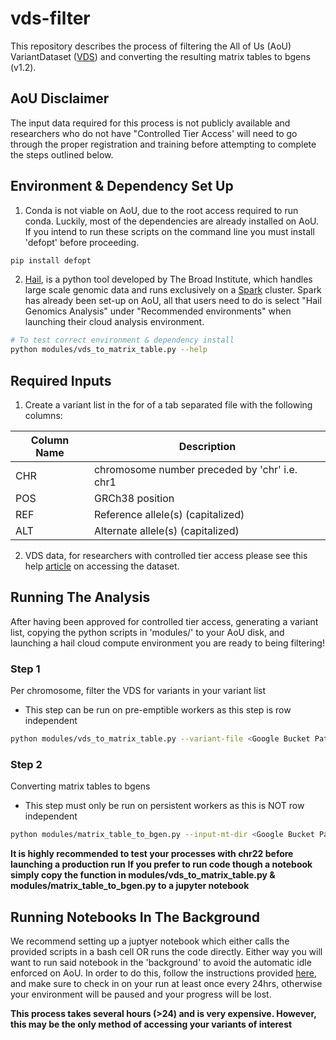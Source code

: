 # vds-filter
This repository describes the process of filtering the All of Us (AoU) VariantDataset ([VDS](https://hail.is/docs/0.2/vds/index.html)) and converting the resulting matrix tables to bgens (v1.2).

## AoU Disclaimer
The input data required for this process is not publicly available and researchers who do not have "Controlled Tier Access' will need to go through the proper registration and training before attempting to complete the steps outlined below. 

## Environment & Dependency Set Up
1) Conda is not viable on AoU, due to the root access required to run conda. Luckily, most of the dependencies are already installed on AoU. If you intend to run these scripts on the command line you must install 'defopt' before proceeding. 

```bash
pip install defopt
```

2) [Hail](https://hail.is/docs/0.2/index.html), is a python tool developed by The Broad Institute, which handles large scale genomic data and runs exclusively on a [Spark](https://spark.apache.org/docs/latest/api/python/index.html) cluster. Spark has already been set-up on AoU, all that users need to do is select "Hail Genomics Analysis" under "Recommended environments" when launching their cloud analysis environment.

```bash
# To test correct environment & dependency install
python modules/vds_to_matrix_table.py --help
```
## Required Inputs
1) Create a variant list in the for of a tab separated file with the following columns:
   
|Column Name    |Description     |
|---------------|----------------|
|CHR|chromosome number preceded by 'chr' i.e. chr1|
|POS|GRCh38 position|
|REF|Reference allele(s) (capitalized)|
|ALT|Alternate allele(s) (capitalized)|

2) VDS data, for researchers with controlled tier access please see this help [article](https://support.researchallofus.org/hc/en-us/articles/5439665241876-How-do-I-select-specific-variants-from-the-Hail-MatrixTables-or-Hail-VDS) on accessing the dataset.

## Running The Analysis
After having been approved for controlled tier access, generating a variant list, copying the python scripts in 'modules/' to your AoU disk, and launching a hail cloud compute environment you are ready to being filtering!

### Step 1
Per chromosome, filter the VDS for variants in your variant list
* This step can be run on pre-emptible workers as this step is row independent
```bash
python modules/vds_to_matrix_table.py --variant-file <Google Bucket Path to variant tsv>   --vds-storage-location <Google Bucket Path to VDS> --output-dir <Google Bucket Path to output directory *must be AoU associated Google Bucket*>
```

### Step 2
Converting matrix tables to bgens
* This step must only be run on persistent workers as this is NOT row independent
```bash
python modules/matrix_table_to_bgen.py --input-mt-dir <Google Bucket Path to directory with matrix tables produced in step 1> --output-dir <Google Bucket Path to output directory *must be AoU associated Google Bucket*>
```

**It is highly recommended to test your processes with chr22 before launching a production run**
**If you prefer to run code though a notebook simply copy the function in modules/vds_to_matrix_table.py & modules/matrix_table_to_bgen.py to a jupyter notebook**


## Running Notebooks In The Background
We recommend setting up a juptyer notebook which either calls the provided scripts in a bash cell OR runs the code directly. Either way you will want to run said notebook in the 'background' to avoid the automatic idle enforced on AoU. In order to do this, follow the instructions provided [here](https://workbench.researchallofus.org/workspaces/aou-rw-7172272a/howtorunnotebooksinthebackground/analysis), and make sure to check in on your run at least once every 24hrs, otherwise your environment will be paused and your progress will be lost. 

**This process takes several hours (>24) and is very expensive. However, this may be the only method of accessing your variants of interest**
